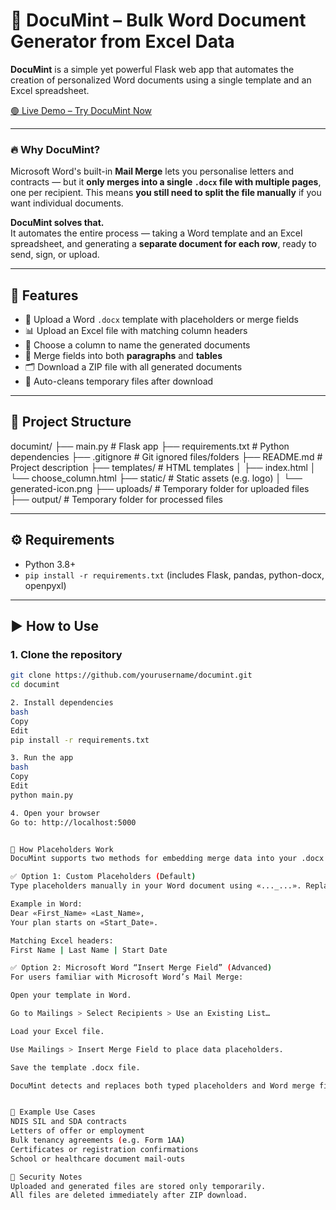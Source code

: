 # 📄 DocuMint – Bulk Word Document Generator from Excel Data

**DocuMint** is a simple yet powerful Flask web app that automates the creation of personalized Word documents using a single template and an Excel spreadsheet.

[🟢 Live Demo – Try DocuMint Now](https://documint.onrender.com/)

---

### 🔥 Why DocuMint?

Microsoft Word's built-in **Mail Merge** lets you personalise letters and contracts — but it **only merges into a single `.docx` file with multiple pages**, one per recipient. This means **you still need to split the file manually** if you want individual documents.

**DocuMint solves that.**  
It automates the entire process — taking a Word template and an Excel spreadsheet, and generating a **separate document for each row**, ready to send, sign, or upload.

---


## 🚀 Features

- 📝 Upload a Word `.docx` template with placeholders or merge fields
- 📊 Upload an Excel file with matching column headers
- 🔁 Choose a column to name the generated documents
- 📂 Merge fields into both **paragraphs** and **tables**
- 🗂️ Download a ZIP file with all generated documents
- 🧹 Auto-cleans temporary files after download

---

## 📁 Project Structure

documint/
├── main.py # Flask app
├── requirements.txt # Python dependencies
├── .gitignore # Git ignored files/folders
├── README.md # Project description
├── templates/ # HTML templates
│ ├── index.html
│ └── choose_column.html
├── static/ # Static assets (e.g. logo)
│ └── generated-icon.png
├── uploads/ # Temporary folder for uploaded files
├── output/ # Temporary folder for processed files

---

## ⚙️ Requirements

- Python 3.8+
- `pip install -r requirements.txt` (includes Flask, pandas, python-docx, openpyxl)

---

## ▶️ How to Use

### 1. Clone the repository
```bash
git clone https://github.com/yourusername/documint.git
cd documint

2. Install dependencies
bash
Copy
Edit
pip install -r requirements.txt

3. Run the app
bash
Copy
Edit
python main.py

4. Open your browser
Go to: http://localhost:5000


🧠 How Placeholders Work
DocuMint supports two methods for embedding merge data into your .docx template:

✅ Option 1: Custom Placeholders (Default)
Type placeholders manually in your Word document using «..._...». Replace spaces with underscores to match Excel column names.

Example in Word:
Dear «First_Name» «Last_Name»,
Your plan starts on «Start_Date».

Matching Excel headers:
First Name | Last Name | Start Date

✅ Option 2: Microsoft Word “Insert Merge Field” (Advanced)
For users familiar with Microsoft Word’s Mail Merge:

Open your template in Word.

Go to Mailings > Select Recipients > Use an Existing List…

Load your Excel file.

Use Mailings > Insert Merge Field to place data placeholders.

Save the template .docx file.

DocuMint detects and replaces both typed placeholders and Word merge fields within paragraphs or tables.


💼 Example Use Cases
NDIS SIL and SDA contracts
Letters of offer or employment
Bulk tenancy agreements (e.g. Form 1AA)
Certificates or registration confirmations
School or healthcare document mail-outs

🔐 Security Notes
Uploaded and generated files are stored only temporarily.
All files are deleted immediately after ZIP download.
